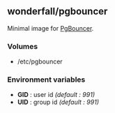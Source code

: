 ## wonderfall/pgbouncer

Minimal image for [PgBouncer](https://pgbouncer.github.io/).

### Volumes
- /etc/pgbouncer

### Environment variables
- **GID** : user id *(default : 991)*
- **UID** : group id *(default : 991)*
